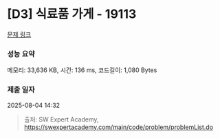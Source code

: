 # [D3] 식료품 가게 - 19113 

[문제 링크](https://swexpertacademy.com/main/code/problem/problemDetail.do?contestProbId=AYxCRFA6iiEDFASu) 

### 성능 요약

메모리: 33,636 KB, 시간: 136 ms, 코드길이: 1,080 Bytes

### 제출 일자

2025-08-04 14:32



> 출처: SW Expert Academy, https://swexpertacademy.com/main/code/problem/problemList.do